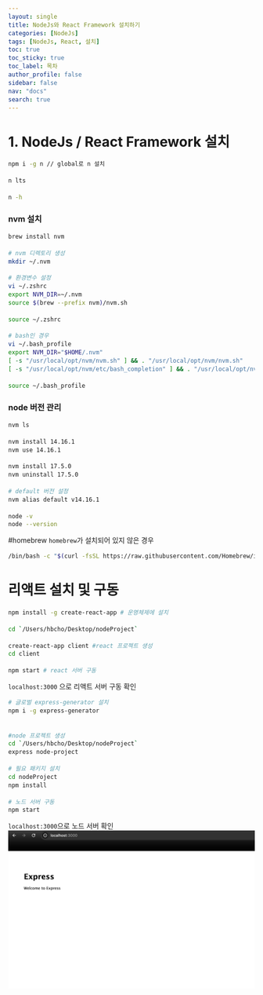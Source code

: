 ```yaml
---
layout: single
title: NodeJs와 React Framework 설치하기
categories: [NodeJs]
tags: [NodeJs, React, 설치]
toc: true
toc_sticky: true
toc_label: 목차
author_profile: false
sidebar: false
nav: "docs"
search: true
---
```


# 1. NodeJs /  React Framework 설치

```bash
npm i -g n // global로 n 설치

n lts

n -h
```

### nvm 설치
```bash
brew install nvm

# nvm 디렉토리 생성
mkdir ~/.nvm

# 환경변수 설정
vi ~/.zshrc
export NVM_DIR=~/.nvm
source $(brew --prefix nvm)/nvm.sh

source ~/.zshrc

# bash인 경우
vi ~/.bash_profile
export NVM_DIR="$HOME/.nvm"
[ -s "/usr/local/opt/nvm/nvm.sh" ] && . "/usr/local/opt/nvm/nvm.sh"
[ -s "/usr/local/opt/nvm/etc/bash_completion" ] && . "/usr/local/opt/nvm/etc/bash_completion"

source ~/.bash_profile

```

### node 버전 관리
```bash
nvm ls

nvm install 14.16.1
nvm use 14.16.1

nvm install 17.5.0
nvm uninstall 17.5.0

# default 버전 설정
nvm alias default v14.16.1

node -v
node --version
```

#homebrew
`homebrew`가 설치되어 있지 않은 경우
```bash
/bin/bash -c "$(curl -fsSL https://raw.githubusercontent.com/Homebrew/install/HEAD/install.sh)"
```


# 리액트 설치 및 구동
```bash
npm install -g create-react-app # 운영체제에 설치

cd `/Users/hbcho/Desktop/nodeProject`

create-react-app client #react 프로젝트 생성
cd client

npm start # react 서버 구동
```
`localhost:3000` 으로 리액트 서버 구동 확인


```bash
# 글로벌 express-generator 설치
npm i -g express-generator 


#node 프로젝트 생성
cd `/Users/hbcho/Desktop/nodeProject`
express node-project

# 필요 패키지 설치
cd nodeProject
npm install

# 노드 서버 구동
npm start
```
`localhost:3000`으로 노드 서버 확인
![](/assets/images/20250203/NodeJs/1.png)

